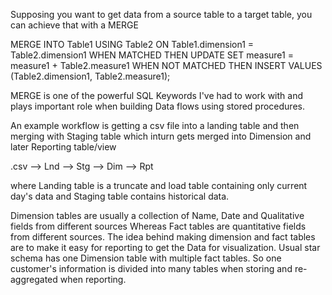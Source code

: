 Supposing you want to get data from a source table to a target table, you can achieve that with a MERGE 

MERGE INTO Table1 USING Table2 ON Table1.dimension1 = Table2.dimension1
 WHEN MATCHED THEN UPDATE SET measure1 = measure1 + Table2.measure1
 WHEN NOT MATCHED THEN INSERT VALUES (Table2.dimension1, Table2.measure1);


MERGE is one of the powerful SQL Keywords I've had to work with and plays important role when building Data flows using stored procedures.

An example workflow is getting a csv file into a landing table and then merging with Staging table which inturn gets merged into Dimension and later Reporting table/view

.csv --> Lnd --> Stg --> Dim --> Rpt  

where Landing table is a truncate and load table containing only current day's data and Staging table contains historical data.

Dimension tables are usually a collection of Name, Date and Qualitative fields from different sources Whereas Fact tables are quantitative fields from different sources. The idea behind making dimension and fact tables are to make it easy for reporting to get the Data for visualization. Usual star schema has one Dimension table with multiple fact tables. So one customer's information is divided into many tables when storing and re-aggregated when reporting.